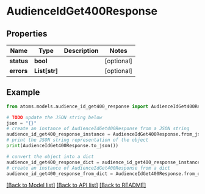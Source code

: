 # AudienceIdGet400Response


## Properties

Name | Type | Description | Notes
------------ | ------------- | ------------- | -------------
**status** | **bool** |  | [optional] 
**errors** | **List[str]** |  | [optional] 

## Example

```python
from atoms.models.audience_id_get400_response import AudienceIdGet400Response

# TODO update the JSON string below
json = "{}"
# create an instance of AudienceIdGet400Response from a JSON string
audience_id_get400_response_instance = AudienceIdGet400Response.from_json(json)
# print the JSON string representation of the object
print(AudienceIdGet400Response.to_json())

# convert the object into a dict
audience_id_get400_response_dict = audience_id_get400_response_instance.to_dict()
# create an instance of AudienceIdGet400Response from a dict
audience_id_get400_response_from_dict = AudienceIdGet400Response.from_dict(audience_id_get400_response_dict)
```
[[Back to Model list]](../README.md#documentation-for-models) [[Back to API list]](../README.md#documentation-for-api-endpoints) [[Back to README]](../README.md)



